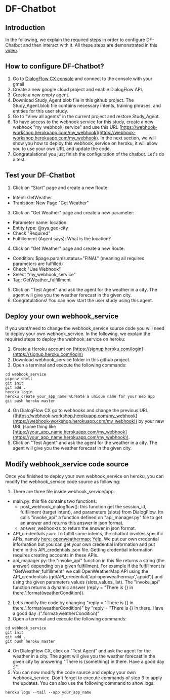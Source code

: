 # DF-Chatbot

## Introduction 
In the following, we explain the required steps in order to configure DF-Chatbot and then interact with it. All these steps are demonstrated in this [video](https://drive.google.com/file/d/1_dwLW0SgkQHw-pU6RHTVlWK1JT-MCZIT/view?usp=sharing).
## How to configure DF-Chatbot? 
1. Go to [DialogFlow CX console](https://dialogflow.cloud.google.com/cx/projects) and connect to the console with your gmail
2. Create a new google cloud project and enable DialogFlow API.
3. Create a new empty agent.
4. Download Study_Agent.blob file in this github project. The Study_Agent.blob file contains necessary intents, training phrases, and entities for this user study.
5. Go to "View all agents" in the current project and restore Study_Agent.
6. To have access to the webhook service for this study, create a new webhook "my_webhook_service" and use this URL [https://webhook-workshop.herokuapp.com/my_webhook](https://webhook-workshop.herokuapp.com/my_webhook). In the next section, we will show you how to deploy this webhook_service on heroku, it will allow you to use your own URL and update the code.
7. Congratulations! you just finish the configuration of the chatbot. Let's do a test.

## Test your DF-Chatbot
1. Click on "Start" page and create a new Route:
- Intent: GetWeather
- Tranistion: New Page "Get Weather"
3. Click on "Get Weather" page and create a new parameter:
- Parameter name: location
- Entity type: @sys.geo-city
- Check "Required"
- Fulfillement (Agent says): What is the location?
4. Click on "Get Weather" page and create a new Route:
- Condition: $page.params.status="FINAL" (meaning all required parameters are fulfilled)
- Check "Use Webhook"
- Select "my_webhook_service"
- Tag: GetWeather_fulfillment
5. Click on "Test Agent" and ask the agent for the weather in a city. The agent will give you the weather forecast in the given city.
6. Congratulations! You can now start the user study using this agent.

## Deploy your own webhook_service
If you want/need to change the webhook_service source code you will need to deploy your own webhook_service. In the following, we explain the required steps to deploy the webhook_service on heroku:
1. Create a Heroku account on [https://signup.heroku.com/login](https://signup.heroku.com/login)
2. Download webhook_service folder in this github project.
3. Open a terminal and execute the following commands:
```
cd webhook_service
pipenv shell
git init 
git add .
heroku login
heroku create your_app_name %Create a unique name for your Web app
git push heroku master
```
4. On DialogFlow CX go to webhooks and change the previous URL ([https://webhook-workshop.herokuapp.com/my_webhook](https://webhook-workshop.herokuapp.com/my_webhook)) by your new URL (some thing like [https://your_app_name.herokuapp.com/my_webhook](https://your_app_name.herokuapp.com/my_webhook)).
5. Click on "Test Agent" and ask the agent for the weather in a city. The agent will give you the weather forecast in the given city.


## Modify webhook_service code source
Once you finished to deploy your  own webhook_service on heroku, you can modify the webhook_service code source as following:
1. There are three file inside webhook_service/app:
- main.py: this file contains two functions: 
  * post_webhook_dialogflow(): this function get the session_id, fulfillment (target intent), and parameters (slots) from DialogFlow. Itn calls "invoke_api" a function defined on "api_manager.py" file to get an answer and returns this answer in json format.
  * answer_webhook(): to return the answer in json format.
- API_credentials.json: To fulfill some intents, the chatbot invokes specific APIs, namely [here](https://developer.here.com/); [openweathermap](https://openweathermap.org/api); [Yelp](https://www.yelp.com/developers/documentation/v3). We put our own credential information but you can get your own credential information and put them in this API_credentials.json file. Getting credential information requires creating accounts in these APIs.
- api_manager.py: the "invoke_api" function in this file returns a string (the answer) depending on a given fulfillment. For example if the fulfillment is "GetWeather_fulfillment" we call OpenWeatherMap API using the API_crendentials (getAPI_credential('api.openweathermap','appid')) and using the given parameters values (slots_values_list). The "invoke_api" function returns a dynamic answer (reply = "There is {} in there.".format(weatherCondition)).
2. Let's modify the code by changing "reply = "There is {} in there.".format(weatherCondition)" by "reply = "There is {} in there. Have a good day :)".format(weatherCondition)"
3. Open a terminal and execute the following commands:
```
cd webhook_service
git init 
git add .
git push heroku master
```
4. On DialogFlow CX, click on "Test Agent" and ask the agent for the weather in a city. The agent will give you the weather forecast in the given city by answering "There is {something} in there. Have a good day :)".
5. You can now modify the code source and deploy your own webhook_service. Don't forget to execute commands of step 3 to apply the updates. You can also use the following command to show logs:
```
heroku logs --tail --app your_app_name
```





